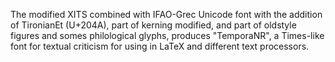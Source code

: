 The modified XITS combined with IFAO-Grec Unicode font with the addition of TironianEt (U+204A), part of kerning modified, and part of oldstyle figures and somes philological glyphs, produces "TemporaNR", a Times-like font for textual criticism for using in LaTeX and different text processors.
